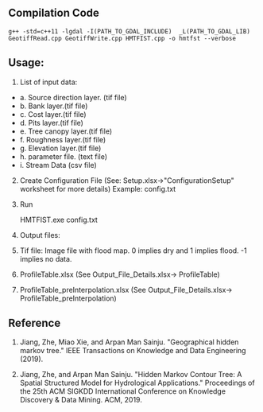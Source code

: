 
## Compilation Code
```
g++ -std=c++11 -lgdal -I(PATH_TO_GDAL_INCLUDE)  _L(PATH_TO_GDAL_LIB) GeotiffRead.cpp GeotiffWrite.cpp HMTFIST.cpp -o hmtfst --verbose
```
## Usage:

1. List of input data:
  - a. Source direction layer. (tif file)
  - b. Bank layer.(tif file)
  - c. Cost layer.(tif file)
  - d. Pits layer.(tif file)
  - e. Tree canopy layer.(tif file)
  - f. Roughness layer.(tif file)
  - g. Elevation layer.(tif file)
  - h. parameter file. (text file)
  - i. Stream Data (csv file)

2. Create Configuration File (See: Setup.xlsx->"ConfigurationSetup" worksheet for more details) Example: config.txt

3. Run

	HMTFIST.exe config.txt

4. Output files:
  1. Tif file: Image file with flood map. 0 implies dry and 1 implies flood. -1 implies no data.
  2. ProfileTable.xlsx   (See Output_File_Details.xlsx-> ProfileTable)
  3. ProfileTable_preInterpolation.xlsx (See Output_File_Details.xlsx-> ProfileTable_preInterpolation)

## Reference
1. Jiang, Zhe, Miao Xie, and Arpan Man Sainju. "Geographical hidden markov tree." IEEE Transactions on Knowledge and Data Engineering (2019).

2. Jiang, Zhe, and Arpan Man Sainju. "Hidden Markov Contour Tree: A Spatial Structured Model for Hydrological Applications." Proceedings of the 25th ACM SIGKDD International Conference on Knowledge Discovery & Data Mining. ACM, 2019.
